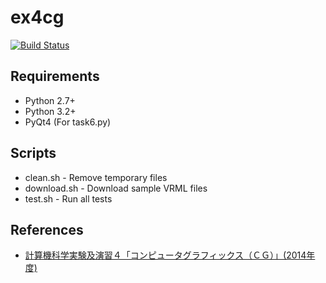 ex4cg
=====
[![Build Status](https://travis-ci.org/ymyzk/ex4cg.svg?branch=master)](https://travis-ci.org/ymyzk/ex4cg)

## Requirements
* Python 2.7+
* Python 3.2+
* PyQt4 (For task6.py)

## Scripts
* clean.sh - Remove temporary files
* download.sh - Download sample VRML files
* test.sh - Run all tests

## References
* [計算機科学実験及演習４「コンピュータグラフィックス（ＣＧ）」(2014年度)](http://www.mm.media.kyoto-u.ac.jp/education/le4cg)